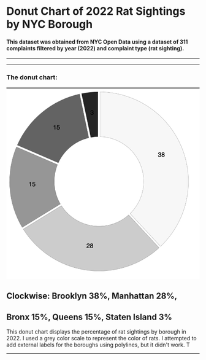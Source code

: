 # Donut Chart of 2022 Rat Sightings by NYC Borough 

#### This dataset was obtained from NYC Open Data using a dataset of 311 complaints filtered by year (2022) and complaint type (rat sighting).
____


___


### The donut chart:
![image](rat_donut.png)


## Clockwise: Brooklyn 38%, Manhattan 28%,
## Bronx 15%, Queens 15%, Staten Island 3% 


This donut chart displays the percentage of rat sightings by borough in 2022. I used a grey color scale to represent the color of rats. I attempted to add external labels for the boroughs using polylines, but it didn't work. T
___
